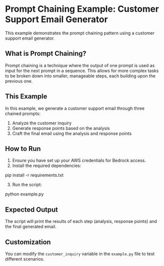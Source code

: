 # Prompt Chaining Example: Customer Support Email Generator

This example demonstrates the prompt chaining pattern using a customer support email generator.

## What is Prompt Chaining?

Prompt chaining is a technique where the output of one prompt is used as input for the next prompt in a sequence. This allows for more complex tasks to be broken down into smaller, manageable steps, each building upon the previous one.

## This Example

In this example, we generate a customer support email through three chained prompts:

1. Analyze the customer inquiry
2. Generate response points based on the analysis
3. Craft the final email using the analysis and response points

## How to Run

1. Ensure you have set up your AWS credentials for Bedrock access.
2. Install the required dependencies:

pip install -r requirements.txt

3. Run the script:

python example.py

## Expected Output

The script will print the results of each step (analysis, response points) and the final generated email.

## Customization

You can modify the `customer_inquiry` variable in the `example.py` file to test different scenarios.